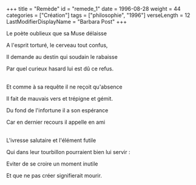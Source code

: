 +++
title = "Remède"
id = "remede_1"
date = 1996-08-28
weight = 44
categories = ["Création"]
tags = ["philosophie", "1996"]
verseLength = 12
LastModifierDisplayName = "Barbara Post"
+++

Le poète oublieux que sa Muse délaisse

A l'esprit torturé, le cerveau tout confus,

Il demande au destin qui soudain le rabaisse

Par quel curieux hasard lui est dû ce refus.

 \
Et comme à sa requête il ne reçoit qu'absence

Il fait de mauvais vers et trépigne et gémit.

Du fond de l'infortune il a son espérance

Car en dernier recours il appelle en ami

 \
L'ivresse salutaire et l'élément futile

Qui dans leur tourbillon pourraient bien lui servir :

Eviter de se croire un moment inutile

Et que ne pas créer signifierait mourir.
